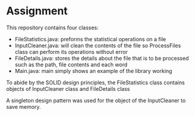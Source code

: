 # Assignment
This repository contains four classes: 
  - FileStatistics.java: preforms the statistical operations on a file
  - InputCleaner.java: will clean the contents of the file so ProcessFiles class can perform its operations without error
  - FileDetails.java: stores the details about the file that is to be processed such as the path, file contents and each word
  - Main.java: main simply shows an example of the library working

To abide by the SOLID design principles, the FileStatistics class contains objects of InputCleaner class and FileDetails class 

A singleton design pattern was used for the object of the InputCleaner to save memory.  

  
